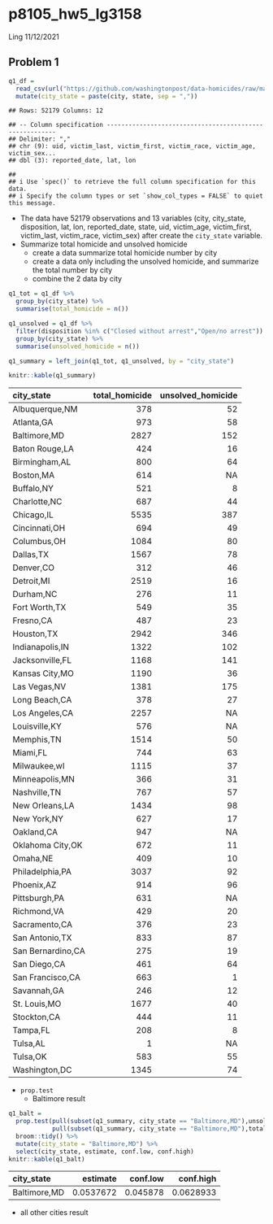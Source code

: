 p8105\_hw5\_lg3158
================
Ling
11/12/2021

## Problem 1

``` r
q1_df = 
  read_csv(url("https://github.com/washingtonpost/data-homicides/raw/master/homicide-data.csv")) %>%
  mutate(city_state = paste(city, state, sep = ","))
```

    ## Rows: 52179 Columns: 12

    ## -- Column specification --------------------------------------------------------
    ## Delimiter: ","
    ## chr (9): uid, victim_last, victim_first, victim_race, victim_age, victim_sex...
    ## dbl (3): reported_date, lat, lon

    ## 
    ## i Use `spec()` to retrieve the full column specification for this data.
    ## i Specify the column types or set `show_col_types = FALSE` to quiet this message.

-   The data have 52179 observations and 13 variables (city,
    city\_state, disposition, lat, lon, reported\_date, state, uid,
    victim\_age, victim\_first, victim\_last, victim\_race, victim\_sex)
    after create the `city_state` variable.
-   Summarize total homicide and unsolved homicide
    -   create a data summarize total homicide number by city
    -   create a data only including the unsolved homicide, and
        summarize the total number by city
    -   combine the 2 data by city

``` r
q1_tot = q1_df %>%
  group_by(city_state) %>%
  summarise(total_homicide = n())

q1_unsolved = q1_df %>%
  filter(disposition %in% c("Closed without arrest","Open/no arrest")) %>%
  group_by(city_state) %>%
  summarise(unsolved_homicide = n())

q1_summary = left_join(q1_tot, q1_unsolved, by = "city_state")

knitr::kable(q1_summary)
```

| city\_state       | total\_homicide | unsolved\_homicide |
|:------------------|----------------:|-------------------:|
| Albuquerque,NM    |             378 |                 52 |
| Atlanta,GA        |             973 |                 58 |
| Baltimore,MD      |            2827 |                152 |
| Baton Rouge,LA    |             424 |                 16 |
| Birmingham,AL     |             800 |                 64 |
| Boston,MA         |             614 |                 NA |
| Buffalo,NY        |             521 |                  8 |
| Charlotte,NC      |             687 |                 44 |
| Chicago,IL        |            5535 |                387 |
| Cincinnati,OH     |             694 |                 49 |
| Columbus,OH       |            1084 |                 80 |
| Dallas,TX         |            1567 |                 78 |
| Denver,CO         |             312 |                 46 |
| Detroit,MI        |            2519 |                 16 |
| Durham,NC         |             276 |                 11 |
| Fort Worth,TX     |             549 |                 35 |
| Fresno,CA         |             487 |                 23 |
| Houston,TX        |            2942 |                346 |
| Indianapolis,IN   |            1322 |                102 |
| Jacksonville,FL   |            1168 |                141 |
| Kansas City,MO    |            1190 |                 36 |
| Las Vegas,NV      |            1381 |                175 |
| Long Beach,CA     |             378 |                 27 |
| Los Angeles,CA    |            2257 |                 NA |
| Louisville,KY     |             576 |                 NA |
| Memphis,TN        |            1514 |                 50 |
| Miami,FL          |             744 |                 63 |
| Milwaukee,wI      |            1115 |                 37 |
| Minneapolis,MN    |             366 |                 31 |
| Nashville,TN      |             767 |                 57 |
| New Orleans,LA    |            1434 |                 98 |
| New York,NY       |             627 |                 17 |
| Oakland,CA        |             947 |                 NA |
| Oklahoma City,OK  |             672 |                 11 |
| Omaha,NE          |             409 |                 10 |
| Philadelphia,PA   |            3037 |                 92 |
| Phoenix,AZ        |             914 |                 96 |
| Pittsburgh,PA     |             631 |                 NA |
| Richmond,VA       |             429 |                 20 |
| Sacramento,CA     |             376 |                 23 |
| San Antonio,TX    |             833 |                 87 |
| San Bernardino,CA |             275 |                 19 |
| San Diego,CA      |             461 |                 64 |
| San Francisco,CA  |             663 |                  1 |
| Savannah,GA       |             246 |                 12 |
| St. Louis,MO      |            1677 |                 40 |
| Stockton,CA       |             444 |                 11 |
| Tampa,FL          |             208 |                  8 |
| Tulsa,AL          |               1 |                 NA |
| Tulsa,OK          |             583 |                 55 |
| Washington,DC     |            1345 |                 74 |

-   `prop.test`
    -   Baltimore result

``` r
q1_balt =
  prop.test(pull(subset(q1_summary, city_state == "Baltimore,MD"),unsolved_homicide), 
            pull(subset(q1_summary, city_state == "Baltimore,MD"),total_homicide)) %>%
  broom::tidy() %>%
  mutate(city_state = "Baltimore,MD") %>%
  select(city_state, estimate, conf.low, conf.high)
knitr::kable(q1_balt)
```

| city\_state  |  estimate | conf.low | conf.high |
|:-------------|----------:|---------:|----------:|
| Baltimore,MD | 0.0537672 | 0.045878 | 0.0628933 |

-   all other cities result
